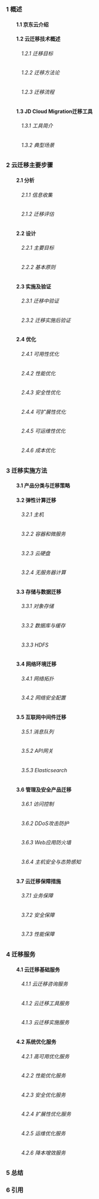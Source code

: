 ### 1	概述

#### 　　1.1	京东云介绍

#### 　　1.2	云迁移技术概述

###### 　　　1.2.1	迁移目标

###### 　　　1.2.2	迁移方法论

###### 　　　1.2.3	迁移流程

#### 　　1.3	JD Cloud Migration迁移工具

###### 　　　1.3.1	工具简介
###### 　　　1.3.2	典型场景

### 2	云迁移主要步骤

#### 　　2.1	分析

###### 　　　2.1.1	信息收集
###### 　　　2.1.2	迁移评估

#### 　　2.2	设计

###### 　　　2.2.1	主要目标
###### 　　　2.2.2	基本原则

#### 　　2.3	实施及验证

###### 　　　2.3.1	迁移中验证
###### 　　　2.3.2	迁移实施后验证

#### 　　2.4	优化

###### 　　　2.4.1	可用性优化
###### 　　　2.4.2	性能优化
###### 　　　2.4.3	安全性优化
###### 　　　2.4.4	可扩展性优化
###### 　　　2.4.5	可运维性优化
###### 　　　2.4.6	成本优化

### 3	迁移实施方法

#### 　　3.1	产品分类与迁移策略

#### 　　3.2	弹性计算迁移

###### 　　　3.2.1	主机
###### 　　　3.2.2	容器和微服务
###### 　　　3.2.3	云硬盘
###### 　　　3.2.4	无服务器计算

#### 　　3.3	存储与数据迁移

###### 　　　3.3.1	对象存储
###### 　　　3.3.2	数据库与缓存
###### 　　　3.3.3	HDFS

#### 　　3.4	网络环境迁移

###### 　　　3.4.1	网络拓扑
###### 　　　3.4.2	网络安全配置

#### 　　3.5	互联网中间件迁移

###### 　　　3.5.1	消息队列
###### 　　　3.5.2	API网关
###### 　　　3.5.3	Elasticsearch

#### 　　3.6	管理及安全产品迁移

###### 　　　3.6.1	访问控制
###### 　　　3.6.2	DDoS攻击防护
###### 　　　3.6.3	Web应用防火墙
###### 　　　3.6.4	主机安全与态势感知

#### 　　3.7	云迁移保障措施

###### 　　　3.7.1	业务保障
###### 　　　3.7.2	安全保障
###### 　　　3.7.3	性能保障

### 4	迁移服务

#### 　　4.1	云迁移基础服务

###### 　　　4.1.1	云迁移咨询服务
###### 　　　4.1.2	云迁移工具服务
###### 　　　4.1.3	云迁移实施服务

#### 　　4.2	系统优化服务

###### 　　　4.2.1	高可用优化服务
###### 　　　4.2.2	性能优化服务
###### 　　　4.2.3	安全优化服务
###### 　　　4.2.4	扩展性优化服务
###### 　　　4.2.5	运维优化服务
###### 　　　4.2.6	降本增效服务

### 5	总结

### 6	引用

